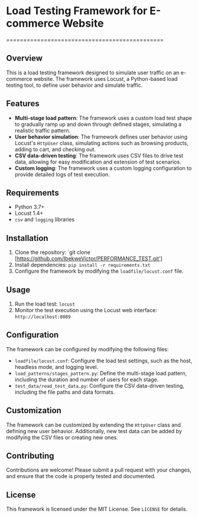 # Load Testing Framework for E-commerce Website
==============================================

## Overview

This is a load testing framework designed to simulate user traffic on an e-commerce website. The framework uses Locust, a Python-based load testing tool, to define user behavior and simulate traffic.

## Features

*   **Multi-stage load pattern**: The framework uses a custom load test shape to gradually ramp up and down through defined stages, simulating a realistic traffic pattern.
*   **User behavior simulation**: The framework defines user behavior using Locust's `HttpUser` class, simulating actions such as browsing products, adding to cart, and checking out.
*   **CSV data-driven testing**: The framework uses CSV files to drive test data, allowing for easy modification and extension of test scenarios.
*   **Custom logging**: The framework uses a custom logging configuration to provide detailed logs of test execution.

## Requirements

*   Python 3.7+
*   Locust 1.4+
*   `csv` and `logging` libraries

## Installation

1.  Clone the repository: `git clone [https://github.com/IbekweVictor/PERFORMANCE_TEST.git']
2.  Install dependencies: `pip install -r requirements.txt`
3.  Configure the framework by modifying the `loadfile/locust.conf` file.

## Usage

1.  Run the load test: `locust`
2.  Monitor the test execution using the Locust web interface: `http://localhost:8089`

## Configuration

The framework can be configured by modifying the following files:

*   `loadfile/locust.conf`: Configure the load test settings, such as the host, headless mode, and logging level.
*   `load_patterns/stages_pattern.py`: Define the multi-stage load pattern, including the duration and number of users for each stage.
*   `test_data/read_test_data.py`: Configure the CSV data-driven testing, including the file paths and data formats.

## Customization

The framework can be customized by extending the `HttpUser` class and defining new user behavior. Additionally, new test data can be added by modifying the CSV files or creating new ones.

## Contributing

Contributions are welcome! Please submit a pull request with your changes, and ensure that the code is properly tested and documented.

## License

This framework is licensed under the MIT License. See `LICENSE` for details.
